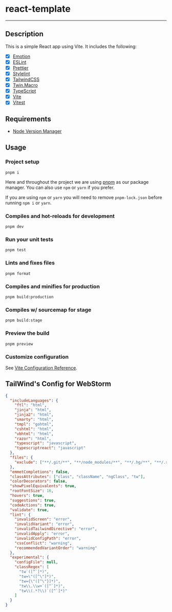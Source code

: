 # react-template

---

## Description

This is a simple React app using Vite. It includes the following:

- [x] [Emotion](https://emotion.sh/docs/introduction)
- [x] [ESLint](https://eslint.org/)
- [x] [Prettier](https://prettier.io/)
- [x] [Stylelint](https://stylelint.io/)
- [x] [TailwindCSS](https://tailwindcss.com/)
- [x] [Twin.Macro](https://www.npmjs.com/package/twin.macro)
- [x] [TypeScript](https://www.typescriptlang.org/)
- [x] [Vite](https://vitejs.dev/)
- [x] [Vitest](https://github.com/vitest-dev/vitest#readme)

## Requirements

- [Node Version Manager](https://github.com/nvm-sh/nvm)

## Usage

### Project setup

```
pnpm i
```

Here and throughout the project we are using [pnpm](https://pnpm.io/) as our package manager.
You can also use `npm` or `yarn` if you prefer.

If you are using `npm` or `yarn` you will need to remove `pnpm-lock.json` before running `npm i` or `yarn`.

### Compiles and hot-reloads for development

```
pnpm dev
```

### Run your unit tests

```
pnpm test
```

### Lints and fixes files

```
pnpm format
```

### Compiles and minifies for production

```
pnpm build:production
```

### Compiles w/ sourcemap for stage

```
pnpm build:stage
```

### Preview the build

```
pnpm preview
```

### Customize configuration

See [Vite Configuration Reference](https://vitejs.dev/config/).

## TailWind's Config for WebStorm

```json
{
  "includeLanguages": {
    "ftl": "html",
    "jinja": "html",
    "jinja2": "html",
    "smarty": "html",
    "tmpl": "gohtml",
    "cshtml": "html",
    "vbhtml": "html",
    "razor": "html",
    "typescript": "javascript",
    "typescriptreact": "javascript"
  },
  "files": {
    "exclude": ["**/.git/**", "**/node_modules/**", "**/.hg/**", "**/.svn/**"]
  },
  "emmetCompletions": false,
  "classAttributes": ["class", "className", "ngClass", "tw"],
  "colorDecorators": false,
  "showPixelEquivalents": true,
  "rootFontSize": 16,
  "hovers": true,
  "suggestions": true,
  "codeActions": true,
  "validate": true,
  "lint": {
    "invalidScreen": "error",
    "invalidVariant": "error",
    "invalidTailwindDirective": "error",
    "invalidApply": "error",
    "invalidConfigPath": "error",
    "cssConflict": "warning",
    "recommendedVariantOrder": "warning"
  },
  "experimental": {
    "configFile": null,
    "classRegex": [
      "tw`([^`]*)",
      "tw=\"([^\"]*)",
      "tw={\"([^\"}]*)",
      "tw\\.\\w+`([^`]*)",
      "tw\\(.*?\\)`([^`]*)"
    ]
  }
}
```
